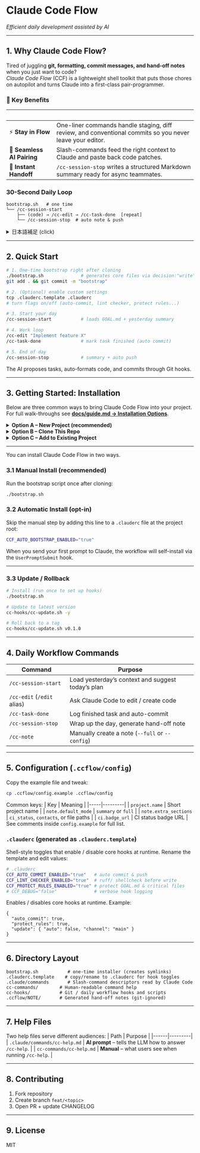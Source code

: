 # Claude Code Flow

_Efficient daily development assisted by AI_

---

## 1. Why Claude Code Flow?

Tired of juggling **git, formatting, commit messages, and hand-off notes** when you just want to code?  
_Claude Code Flow_ (CCF) is a lightweight shell toolkit that puts those chores on autopilot and turns Claude into a first-class pair-programmer.

### 🚀 Key Benefits
| &nbsp; |  |
|---|---|
| ⚡ **Stay in Flow** | One-liner commands handle staging, diff review, and conventional commits so you never leave your editor. |
| 🤝 **Seamless AI Pairing** | Slash-commands feed the right context to Claude and paste back code patches. |
| 📝 **Instant Handoff** | `/cc-session-stop` writes a structured Markdown summary ready for async teammates. |

### 30-Second Daily Loop
```text
bootstrap.sh   # one time
└── /cc-session-start
    ├── (code) → /cc-edit → /cc-task-done  [repeat]
    └── /cc-session-stop  # auto note & push
```

<details>
<summary>日本語補足 (click)</summary>
CCF は **Claude Code と並走するためのシェルツール集**です。日々の開発サイクル（開始→編集→タスク完了→作業内容や進捗をまとめて記録＆プッシュ→終わり）をワンライナーで支援し、フォーマット・コミット・引き継ぎノート作成・自動プッシュをすべて自動化します。
</details>

---

## 2. Quick Start
```bash
# 1. One-time bootstrap right after cloning
./bootstrap.sh              # generates core files via decision:"write"
git add . && git commit -m "bootstrap"

# 2. (Optional) enable custom settings
tcp .clauderc.template .clauderc
# turn flags on/off (auto-commit, lint checker, protect rules...)

# 3. Start your day
/cc-session-start           # loads GOAL.md + yesterday summary

# 4. Work loop
/cc-edit "Implement feature X"
/cc-task-done               # mark task finished (auto commit)

# 5. End of day
/cc-session-stop            # summary + auto push
```
The AI proposes tasks, auto-formats code, and commits through Git hooks.

---

## 3. Getting Started: Installation

Below are three common ways to bring Claude Code Flow into your project. For full walk-throughs see **[docs/guide.md → Installation Options](docs/guide.md#installation-options)**.

<details>
<summary><strong>Option A – New Project (recommended)</strong></summary>

```bash
# 1. Create a repo from the GitHub template UI
# 2. Then locally:
git clone https://github.com/<you>/<new-project>.git
cd <new-project>
./bootstrap.sh   # one-time setup
claude           # open chat, then
> /cc-session-start
```
</details>

<details>
<summary><strong>Option B – Clone This Repo</strong></summary>

```bash
git clone https://github.com/tsutomu-n/cc-flow.git
cd cc-flow
# (optional) scrub history for a fresh start	rm -rf .git && git init && git add . && git commit -m "Initial commit"
./bootstrap.sh
```
You now have the workflow’s own history; ideal for hacking on CCF itself.
</details>

<details>
<summary><strong>Option C – Add to Existing Project</strong></summary>

```bash
# from your repo root
curl -L https://github.com/tsutomu-n/cc-flow/archive/main.zip -o ccf.zip
unzip ccf.zip -d ccf-tmp && rm ccf.zip
cp -r ccf-tmp/cc-flow-main/{cc-hooks,cc-commands,settings.json,.clauderc.template,bootstrap.sh} .
cat ccf-tmp/cc-flow-main/.gitignore >> .gitignore
rm -rf ccf-tmp
./bootstrap.sh
```
</details>

---


You can install Claude Code Flow in two ways.

### 3.1 Manual Install (recommended)
Run the bootstrap script once after cloning:

```bash
./bootstrap.sh
```

### 3.2 Automatic Install (opt-in)
Skip the manual step by adding this line to a `.clauderc` file at the project root:

```bash
CCF_AUTO_BOOTSTRAP_ENABLED="true"
```
When you send your first prompt to Claude, the workflow will self-install via the `UserPromptSubmit` hook.

---

### 3.3 Update / Rollback
```bash
# Install (run once to set up hooks)
./bootstrap.sh

# Update to latest version
cc-hooks/cc-update.sh -y

# Roll back to a tag
cc-hooks/cc-update.sh v0.1.0
```

---

## 4. Daily Workflow Commands
| Command | Purpose |
|---------|---------|
| `/cc-session-start` | Load yesterday’s context and suggest today’s plan |
| `/cc-edit` (`/edit` alias) | Ask Claude Code to edit / create code |
| `/cc-task-done`    | Log finished task and auto-commit |
| `/cc-session-stop` | Wrap up the day, generate hand-off note |
| `/cc-note`         | Manually create a note (`--full` or `--config`) |

---

## 5. Configuration (`.ccflow/config`)
Copy the example file and tweak:
```bash
cp .ccflow/config.example .ccflow/config
```
Common keys:
| Key | Meaning |
|-----|---------|
| `project.name` | Short project name |
| `note.default_mode` | `summary` or `full` |
| `note.extra_sections` | `ci_status`, `contacts`, or file paths |
| `ci.badge_url` | CI status badge URL |
See comments inside `config.example` for full list.

### `.clauderc` (generated as `.clauderc.template`)
Shell-style toggles that enable / disable core hooks at runtime. Rename the template and edit values:
```bash
# .clauderc
CCF_AUTO_COMMIT_ENABLED="true"   # auto commit & push
CCF_LINT_CHECKER_ENABLED="true"  # ruff/ shellcheck before write
CCF_PROTECT_RULES_ENABLED="true" # protect GOAL.md & critical files
# CCF_DEBUG="false"              # verbose hook logging
```
Enables / disables core hooks at runtime. Example:
```jsonc
{
  "auto_commit": true,
  "protect_rules": true,
  "update": { "auto": false, "channel": "main" }
}
```

---

## 6. Directory Layout
```text
bootstrap.sh           # one-time installer (creates symlinks)
.clauderc.template    # copy/rename to .clauderc for hook toggles
.claude/commands       # Slash-command descriptors read by Claude Code
cc-commands/        # Human-readable command help
cc-hooks/           # Git / daily workflow hooks and scripts
.ccflow/NOTE/       # Generated hand-off notes (git-ignored)
```

---

## 7. Help Files
Two help files serve different audiences:
| Path | Purpose |
|------|---------|
| `.claude/commands/cc-help.md` | **AI prompt** – tells the LLM how to answer `/cc-help`. |
| `cc-commands/cc-help.md`     | **Manual** – what users see when running `/cc-help`. |

---

## 8. Contributing
1. Fork repository  
2. Create branch `feat/<topic>`  
3. Open PR + update CHANGELOG

---

## 9. License
MIT
